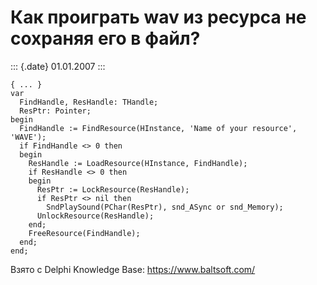 Как проиграть wav из ресурса не сохраняя его в файл?
====================================================

::: {.date}
01.01.2007
:::

    { ... }
    var
      FindHandle, ResHandle: THandle;
      ResPtr: Pointer;
    begin
      FindHandle := FindResource(HInstance, 'Name of your resource', 'WAVE');
      if FindHandle <> 0 then
      begin
        ResHandle := LoadResource(HInstance, FindHandle);
        if ResHandle <> 0 then
        begin
          ResPtr := LockResource(ResHandle);
          if ResPtr <> nil then
            SndPlaySound(PChar(ResPtr), snd_ASync or snd_Memory);
          UnlockResource(ResHandle);
        end;
        FreeResource(FindHandle);
      end;
    end;

Взято с Delphi Knowledge Base: <https://www.baltsoft.com/>
